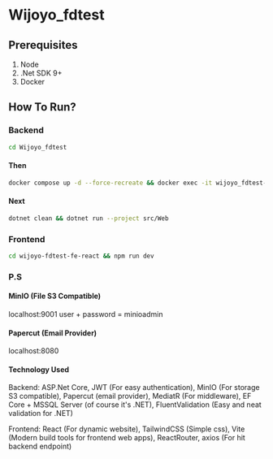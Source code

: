 # Wijoyo_fdtest

## Prerequisites

1. Node
2. .Net SDK 9+
3. Docker

## How To Run?

### Backend

```bash
cd Wijoyo_fdtest
```

#### Then

```bash
docker compose up -d --force-recreate && docker exec -it wijoyo_fdtest-mssql-1 /opt/mssql-tools18/bin/sqlcmd -S localhost -U sa -P "me@Passw0rdDatabase" -C -N -Q "CREATE DATABASE Wijoyo_fdtest"
```

#### Next

```bash
dotnet clean && dotnet run --project src/Web
```


### Frontend

```bash
cd wijoyo-fdtest-fe-react && npm run dev
```

### P.S

#### MinIO (File S3 Compatible)

localhost:9001
user + password = minioadmin

#### Papercut (Email Provider)

localhost:8080

#### Technology Used

Backend: ASP.Net Core, JWT (For easy authentication), MinIO (For storage S3 compatible), Papercut (email provider), MediatR (For middleware), EF Core + MSSQL Server (of course it's .NET), FluentValidation (Easy and neat validation for .NET)

Frontend: React (For dynamic website), TailwindCSS (Simple css), Vite (Modern build tools for frontend web apps), ReactRouter, axios (For hit backend endpoint)
